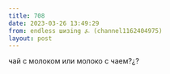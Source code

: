 ```yaml
---
title: 708
date: 2023-03-26 13:49:29
from: endless шизing ⍼ (channel1162404975)
layout: post
---
```


чай с молоком или молоко с чаем?¿?
